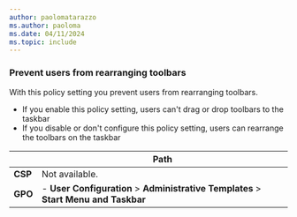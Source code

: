 ```yaml
---
author: paolomatarazzo
ms.author: paoloma
ms.date: 04/11/2024
ms.topic: include
---
```


### Prevent users from rearranging toolbars

With this policy setting you prevent users from rearranging toolbars.

- If you enable this policy setting, users can't drag or drop toolbars to the taskbar
- If you disable or don't configure this policy setting, users can rearrange the toolbars on the taskbar

|  | Path |
|--|--|
| **CSP** | Not available. |
| **GPO** | - **User Configuration** > **Administrative Templates** > **Start Menu and Taskbar** |
